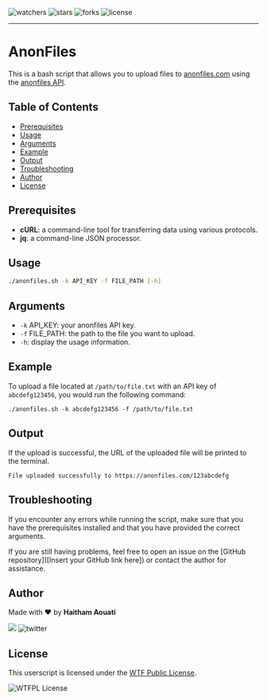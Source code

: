 ![watchers](https://custom-icon-badges.demolab.com/github/watchers/haithamaouati/anonfiles?logo=eye)
![stars](https://custom-icon-badges.demolab.com/github/stars/haithamaouati/anonfiles?logo=star)
![forks](https://custom-icon-badges.demolab.com/github/forks/haithamaouati/anonfiles?logo=repo-forked)
![license](https://custom-icon-badges.demolab.com/github/license/haithamaouati/anonfiles?logo=law)
___
# AnonFiles
This is a bash script that allows you to upload files to [anonfiles.com](anonfiles.com) using the [anonfiles API](https://api.anonfiles.com/).

## Table of Contents

- [Prerequisites](#prerequisites)
- [Usage](#usage)
- [Arguments](#arguments)
- [Example](#example)
- [Output](#output)
- [Troubleshooting](#troubleshooting)
- [Author](#author)
- [License](#license)

## Prerequisites
- **cURL**: a command-line tool for transferring data using various protocols.
- **jq**: a command-line JSON processor.

## Usage
```bash
./anonfiles.sh -k API_KEY -f FILE_PATH [-h]
```

## Arguments
- `-k` API_KEY: your anonfiles API key.
- `-f` FILE_PATH: the path to the file you want to upload.
- `-h`: display the usage information.

## Example
To upload a file located at `/path/to/file.txt` with an API key of `abcdefg123456`, you would run the following command:
```
./anonfiles.sh -k abcdefg123456 -f /path/to/file.txt
```

## Output
If the upload is successful, the URL of the uploaded file will be printed to the terminal.
```
File uploaded successfully to https://anonfiles.com/123abcdefg
```

## Troubleshooting
If you encounter any errors while running the script, make sure that you have the prerequisites installed and that you have provided the correct arguments.

If you are still having problems, feel free to open an issue on the [GitHub repository]([Insert your GitHub link here]) or contact the author for assistance.

## Author

Made with :heart: by **Haitham Aouati**

![](https://badgen.net/badge/icon/twitter?icon=twitter&label)
![twitter](https://badgen.net/twitter/follow/haithamaouati)

## License

This userscript is licensed under the [WTF Public License](http://www.wtfpl.net/).

![WTFPL License](https://raw.githubusercontent.com/haithamaouati/Custom-User-Agent/main/WTFPL_badge.png)

